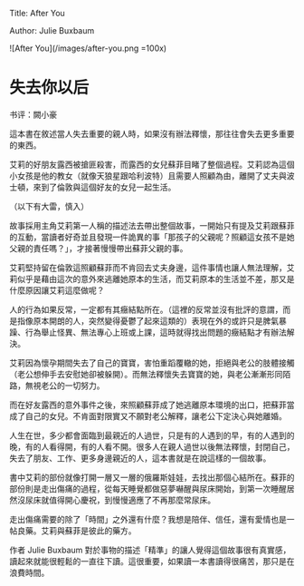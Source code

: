 Title: After You

Author: Julie Buxbaum

![After You](/images/after-you.png =100x)

# 失去你以后

书评：闕小豪

這本書在敘述當人失去重要的親人時，如果沒有辦法釋懷，那往往會失去更多重要的東西。

艾莉的好朋友露西被搶匪殺害，而露西的女兒蘇菲目睹了整個過程。艾莉認為這個小女孩是他的教女（就像天狼星跟哈利波特）且需要人照顧為由，離開了丈夫與波士頓，來到了倫敦與這個好友的女兒一起生活。

（以下有大雷，慎入）

故事採用主角艾莉第一人稱的描述法去帶出整個故事，一開始只有提及艾莉跟蘇菲的互動，當讀者好奇並且發現一件詭異的事「那孩子的父親呢？照顧這女孩不是她父親的責任嗎？」，才接著慢慢帶出蘇菲父親的事。

艾莉堅持留在倫敦這照顧蘇菲而不肯回去丈夫身邊，這件事情也讓人無法理解，艾莉似乎是藉由這次的意外來逃離她原本的生活，而艾莉原本的生活並不差，那又是什麼原因讓艾莉這麼做呢？

人的行為如果反常，一定都有其癥結點所在。（這裡的反常並沒有批評的意謂，而是指像原本開朗的人，突然變得憂鬱了起來這類的）表現在外的或許只是脾氣暴躁、行為舉止怪異、無法專心上班或上課，這時就得找出問題的癥結點才有辦法解決。

艾莉因為懷孕期間失去了自己的寶寶，害怕重蹈覆轍的她，拒絕與老公的肢體接觸（老公想伸手去安慰她卻被躲開）。而無法釋懷失去寶寶的她，與老公漸漸形同陌路，無視老公的一切努力。

而在好友露西的意外事件之後，來照顧蘇菲成了她逃離原本環境的出口，把蘇菲當成了自己的女兒。不肯面對限實又不願對老公解釋，讓老公下定決心與她離婚。

人生在世，多少都會面臨到最親近的人過世，只是有的人遇到的早，有的人遇到的晚，有的人看得開，有的人看不開。很多人在親人過世以後無法釋懷，封閉自己，失去了朋友、工作、更多身邊親近的人，這本書就是在說這樣的一個故事。

書中艾莉的部份就像打開一層又一層的俄羅斯娃娃，去找出那個心結所在。蘇菲的部份則是走出傷痛的過程，從每天睡覺都做惡夢嚇醒與尿床開始，到第一次睡醒居然沒尿床就值得開心慶祝，到慢慢適應了不再那麼常尿床。

走出傷痛需要的除了「時間」之外還有什麼？我想是陪伴、信任，還有愛情也是一帖良藥。艾莉與蘇菲是彼此的藥方。

作者 Julie Buxbaum 對於事物的描述「精準」的讓人覺得這個故事很有真實感，讀起來就能很輕鬆的一直往下讀。這很重要，如果讀一本書讀得很痛苦，那只是在浪費時間。
